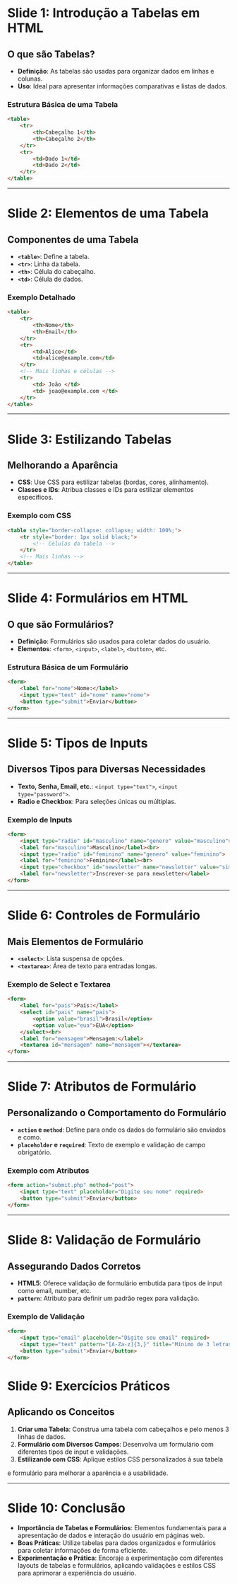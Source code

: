 # Slide 1: Introdução a Tabelas em HTML

## O que são Tabelas?

- **Definição**: As tabelas são usadas para organizar dados em linhas e colunas.
- **Uso**: Ideal para apresentar informações comparativas e listas de dados.

### Estrutura Básica de uma Tabela

```html
<table>
    <tr>
        <th>Cabeçalho 1</th>
        <th>Cabeçalho 2</th>
    </tr>
    <tr>
        <td>Dado 1</td>
        <td>Dado 2</td>
    </tr>
</table>
```

---

# Slide 2: Elementos de uma Tabela

## Componentes de uma Tabela

- **`<table>`**: Define a tabela.
- **`<tr>`**: Linha da tabela.
- **`<th>`**: Célula do cabeçalho.
- **`<td>`**: Célula de dados.

### Exemplo Detalhado

```html
<table>
    <tr>
        <th>Nome</th>
        <th>Email</th>
    </tr>
    <tr>
        <td>Alice</td>
        <td>alice@example.com</td>
    </tr>
    <!-- Mais linhas e células -->
    <tr>
        <td> João </td>
        <td> joao@example.com </td>
    </tr>
</table>
```

---

# Slide 3: Estilizando Tabelas

## Melhorando a Aparência

- **CSS**: Use CSS para estilizar tabelas (bordas, cores, alinhamento).
- **Classes e IDs**: Atribua classes e IDs para estilizar elementos específicos.

### Exemplo com CSS

```html
<table style="border-collapse: collapse; width: 100%;">
    <tr style="border: 1px solid black;">
        <!-- Células da tabela -->
    </tr>
    <!-- Mais linhas -->
</table>
```

---

# Slide 4: Formulários em HTML

## O que são Formulários?

- **Definição**: Formulários são usados para coletar dados do usuário.
- **Elementos**: `<form>`, `<input>`, `<label>`, `<button>`, etc.

### Estrutura Básica de um Formulário

```html
<form>
    <label for="nome">Nome:</label>
    <input type="text" id="nome" name="nome">
    <button type="submit">Enviar</button>
</form>
```

---

# Slide 5: Tipos de Inputs

## Diversos Tipos para Diversas Necessidades

- **Texto, Senha, Email, etc.**: `<input type="text">`, `<input type="password">`.
- **Radio e Checkbox**: Para seleções únicas ou múltiplas.

### Exemplo de Inputs

```html
<form>
    <input type="radio" id="masculino" name="genero" value="masculino">
    <label for="masculino">Masculino</label><br>
    <input type="radio" id="feminino" name="genero" value="feminino">
    <label for="feminino">Feminino</label><br>
    <input type="checkbox" id="newsletter" name="newsletter" value="sim">
    <label for="newsletter">Inscrever-se para newsletter</label>
</form>
```

---

# Slide 6: Controles de Formulário

## Mais Elementos de Formulário

- **`<select>`**: Lista suspensa de opções.
- **`<textarea>`**: Área de texto para entradas longas.

### Exemplo de Select e Textarea

```html
<form>
    <label for="pais">País:</label>
    <select id="pais" name="pais">
        <option value="brasil">Brasil</option>
        <option value="eua">EUA</option>
    </select><br>
    <label for="mensagem">Mensagem:</label>
    <textarea id="mensagem" name="mensagem"></textarea>
</form>
```

---

# Slide 7: Atributos de Formulário

## Personalizando o Comportamento do Formulário

- **`action` e `method`**: Define para onde os dados do formulário são enviados e como.
- **`placeholder` e `required`**: Texto de exemplo e validação de campo obrigatório.

### Exemplo com Atributos

```html
<form action="submit.php" method="post">
    <input type="text" placeholder="Digite seu nome" required>
    <button type="submit">Enviar</button>
</form>
```

---

# Slide 8: Validação de Formulário

## Assegurando Dados Corretos

- **HTML5**: Oferece validação de formulário embutida para tipos de input como email, number, etc.
- **`pattern`**: Atributo para definir um padrão regex para validação.

### Exemplo de Validação

```html
<form>
    <input type="email" placeholder="Digite seu email" required>
    <input type="text" pattern="[A-Za-z]{3,}" title="Mínimo de 3 letras">
    <button type="submit">Enviar</button>
</form>
```

# Slide 9: Exercícios Práticos

## Aplicando os Conceitos

1. **Criar uma Tabela**: Construa uma tabela com cabeçalhos e pelo menos 3 linhas de dados.
2. **Formulário com Diversos Campos**: Desenvolva um formulário com diferentes tipos de input e validações.
3. **Estilizando com CSS**: Aplique estilos CSS personalizados à sua tabela

e formulário para melhorar a aparência e a usabilidade.

---

# Slide 10: Conclusão

- **Importância de Tabelas e Formulários**: Elementos fundamentais para a apresentação de dados e interação do usuário em páginas web.
- **Boas Práticas**: Utilize tabelas para dados organizados e formulários para coletar informações de forma eficiente.
- **Experimentação e Prática**: Encoraje a experimentação com diferentes layouts de tabelas e formulários, aplicando validações e estilos CSS para aprimorar a experiência do usuário.